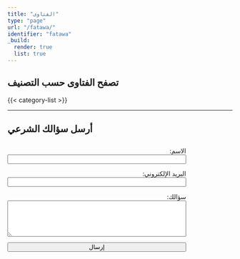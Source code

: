 ```yaml
---
title: "الفتاوى"
type: "page"
url: "/fatawa/"
identifier: "fatawa"
_build:
  render: true
  list: true
---
```


## تصفح الفتاوى حسب التصنيف

{{< category-list >}} 

---

## أرسل سؤالك الشرعي

<form id="question-form" style="max-width:400px;margin-top:2em;direction:rtl;text-align:right;">
  <label for="from_name">الاسم:</label><br>
  <input type="text" id="from_name" name="from_name" required style="width:100%;margin-bottom:1em;"><br>
  <label for="from_email">البريد الإلكتروني:</label><br>
  <input type="email" id="from_email" name="from_email" required style="width:100%;margin-bottom:1em;"><br>
  <label for="message">سؤالك:</label><br>
  <textarea id="message" name="message" rows="5" required style="width:100%;margin-bottom:1em;"></textarea><br>
  <button type="submit" style="width:100%;">إرسال</button>
  <div id="form-status" style="margin-top:1em;"></div>
</form>

<script type="text/javascript" src="https://cdn.emailjs.com/dist/email.min.js"></script>
<script type="text/javascript">
(function() {
  emailjs.init("128pV6FLL2BMqgTB2");
})();

document.addEventListener('DOMContentLoaded', function() {
  var form = document.getElementById('question-form');
  var status = document.getElementById('form-status');
  form.addEventListener('submit', function(e) {
    e.preventDefault();
    status.textContent = '...جاري الإرسال';
    emailjs.sendForm('service_fcyrk4j', 'template_zo43j1f', form)
      .then(function() {
        status.style.color = 'green';
        status.textContent = 'تم إرسال سؤالك بنجاح. سنرد عليك قريباً.';
        form.reset();
      }, function(error) {
        status.style.color = 'red';
        status.textContent = 'حدث خطأ أثناء الإرسال. الرجاء المحاولة لاحقاً.';
      });
  });
});
</script>
